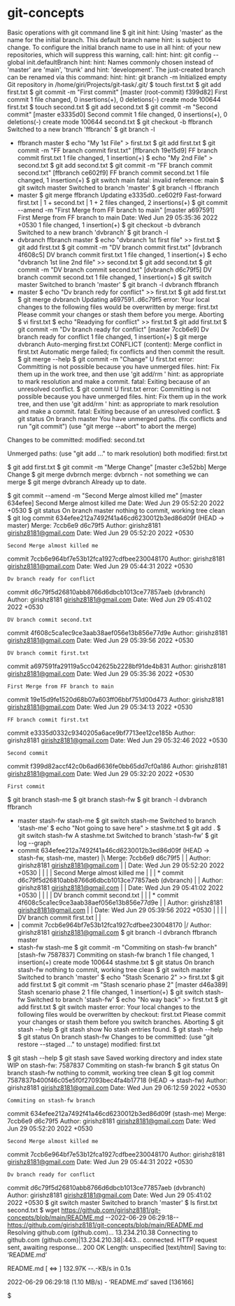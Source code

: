 # git-concepts
Basic operations with git command line
$ git init
hint: Using 'master' as the name for the initial branch. This default branch name
hint: is subject to change. To configure the initial branch name to use in all
hint: of your new repositories, which will suppress this warning, call:
hint: 
hint: 	git config --global init.defaultBranch <name>
hint: 
hint: Names commonly chosen instead of 'master' are 'main', 'trunk' and
hint: 'development'. The just-created branch can be renamed via this command:
hint: 
hint: 	git branch -m <name>
Initialized empty Git repository in /home/giri/Projects/git-task/.git/
$ touch first.txt
$ git add first.txt 
$ git commit -m "First commit"
[master (root-commit) f399d82] First commit
 1 file changed, 0 insertions(+), 0 deletions(-)
 create mode 100644 first.txt
$ touch second.txt
$ git add second.txt 
$ git commit -m "Second commit"
[master e3335d0] Second commit
 1 file changed, 0 insertions(+), 0 deletions(-)
 create mode 100644 second.txt
$ git checkout -b ffbranch
Switched to a new branch 'ffbranch'
$ git branch -l
* ffbranch
  master
$ echo "My 1st File" > first.txt 
$ git add first.txt 
$ git commit -m "FF branch commit first.txt"
[ffbranch 19e15d9] FF branch commit first.txt
 1 file changed, 1 insertion(+)
$ echo "My 2nd File" > second.txt 
$ git add second.txt 
$ git commit -m "FF branch commit second.txt"
[ffbranch ce602f9] FF branch commit second.txt
 1 file changed, 1 insertion(+)
$ git switch main
fatal: invalid reference: main
$ git switch master
Switched to branch 'master'
$ git branch -l
  ffbranch
* master
$ git merge ffbranch
Updating e3335d0..ce602f9
Fast-forward
 first.txt  | 1 +
 second.txt | 1 +
 2 files changed, 2 insertions(+)
$ git commit --amend -m "First Merge from FF branch to main"
[master a697591] First Merge from FF branch to main
 Date: Wed Jun 29 05:35:36 2022 +0530
 1 file changed, 1 insertion(+)
$ git checkout -b dvbranch
Switched to a new branch 'dvbranch'
$ git branch -l
* dvbranch
  ffbranch
  master
$ echo "dvbranch 1st first file" >> first.txt
$ git add first.txt 
$ git commit -m "DV branch commit first.txt"
[dvbranch 4f608c5] DV branch commit first.txt
 1 file changed, 1 insertion(+)
$ echo "dvbranch 1st line 2nd file" >> second.txt 
$ git add second.txt 
$ git commit -m "DV branch commit second.txt"
[dvbranch d6c79f5] DV branch commit second.txt
 1 file changed, 1 insertion(+)
$ git switch master
Switched to branch 'master'
$ git branch -l
  dvbranch
  ffbranch
* master
$ echo "Dv branch redy for conflict" >> first.txt
$ git add first.txt 
$ git merge dvbranch
Updating a697591..d6c79f5
error: Your local changes to the following files would be overwritten by merge:
	first.txt
Please commit your changes or stash them before you merge.
Aborting
$ vi first.txt 
$ echo "Readying for conflict" >> first.txt 
$ git add first.txt 
$ git commit -m "Dv branch ready for conflict"
[master 7ccb6e9] Dv branch ready for conflict
 1 file changed, 1 insertion(+)
$ git merge dvbranch
Auto-merging first.txt
CONFLICT (content): Merge conflict in first.txt
Automatic merge failed; fix conflicts and then commit the result.
$ git merge --help
$ git commit -m "Change"
U	first.txt
error: Committing is not possible because you have unmerged files.
hint: Fix them up in the work tree, and then use 'git add/rm <file>'
hint: as appropriate to mark resolution and make a commit.
fatal: Exiting because of an unresolved conflict.
$ git commit
U	first.txt
error: Committing is not possible because you have unmerged files.
hint: Fix them up in the work tree, and then use 'git add/rm <file>'
hint: as appropriate to mark resolution and make a commit.
fatal: Exiting because of an unresolved conflict.
$ git status
On branch master
You have unmerged paths.
  (fix conflicts and run "git commit")
  (use "git merge --abort" to abort the merge)

Changes to be committed:
	modified:   second.txt

Unmerged paths:
  (use "git add <file>..." to mark resolution)
	both modified:   first.txt

$ git add first.txt 
$ git commit -m "Merge Change"
[master c3e52bb] Merge Change
$ git merge dvbrnch
merge: dvbrnch - not something we can merge
$ git merge dvbranch
Already up to date.

$ git commit --amend -m "Second Merge almost killed me"
[master 634efee] Second Merge almost killed me
 Date: Wed Jun 29 05:52:20 2022 +0530
$ git status
On branch master
nothing to commit, working tree clean
$ git log
commit 634efee212a7492f41a46cd6230012b3ed86d09f (HEAD -> master)
Merge: 7ccb6e9 d6c79f5
Author: girishz8181 <girishz8181@gmail.com>
Date:   Wed Jun 29 05:52:20 2022 +0530

    Second Merge almost killed me

commit 7ccb6e964bf7e53b12fca1927cdfbee230048170
Author: girishz8181 <girishz8181@gmail.com>
Date:   Wed Jun 29 05:44:31 2022 +0530

    Dv branch ready for conflict

commit d6c79f5d26810abb8766d6dbcb1013ce77857aeb (dvbranch)
Author: girishz8181 <girishz8181@gmail.com>
Date:   Wed Jun 29 05:41:02 2022 +0530

    DV branch commit second.txt

commit 4f608c5ca1ec9ce3aab38aef056e13b856e77d9e
Author: girishz8181 <girishz8181@gmail.com>
Date:   Wed Jun 29 05:39:56 2022 +0530

    DV branch commit first.txt

commit a697591fa29119a5cc042625b2228bf91de4b831
Author: girishz8181 <girishz8181@gmail.com>
Date:   Wed Jun 29 05:35:36 2022 +0530

    First Merge from FF branch to main

commit 19e15d9fe1520d68b07a603ff06bbf751d00d473
Author: girishz8181 <girishz8181@gmail.com>
Date:   Wed Jun 29 05:34:13 2022 +0530

    FF branch commit first.txt

commit e3335d0332c9340205a6ace9bf7713ee12ce185b
Author: girishz8181 <girishz8181@gmail.com>
Date:   Wed Jun 29 05:32:46 2022 +0530

    Second commit

commit f399d82accf42c0b6ad6636fe0bb65dd7cf0a186
Author: girishz8181 <girishz8181@gmail.com>
Date:   Wed Jun 29 05:32:20 2022 +0530

    First commit

$ git branch stash-me
$ git branch stash-fw
$ git branch -l
  dvbranch
  ffbranch
* master
  stash-fw
  stash-me
$ git switch stash-me
Switched to branch 'stash-me'
$ echo "Not going to save here" > stashme.txt
$ git add .
$ git switch stash-fw
A	stashme.txt
Switched to branch 'stash-fw'
$ git log --graph
*   commit 634efee212a7492f41a46cd6230012b3ed86d09f (HEAD -> stash-fw, stash-me, master)
|\  Merge: 7ccb6e9 d6c79f5
| | Author: girishz8181 <girishz8181@gmail.com>
| | Date:   Wed Jun 29 05:52:20 2022 +0530
| | 
| |     Second Merge almost killed me
| | 
| * commit d6c79f5d26810abb8766d6dbcb1013ce77857aeb (dvbranch)
| | Author: girishz8181 <girishz8181@gmail.com>
| | Date:   Wed Jun 29 05:41:02 2022 +0530
| | 
| |     DV branch commit second.txt
| | 
| * commit 4f608c5ca1ec9ce3aab38aef056e13b856e77d9e
| | Author: girishz8181 <girishz8181@gmail.com>
| | Date:   Wed Jun 29 05:39:56 2022 +0530
| | 
| |     DV branch commit first.txt
| | 
* | commit 7ccb6e964bf7e53b12fca1927cdfbee230048170
|/  Author: girishz8181 <girishz8181@gmail.com>
$ git branch -l
  dvbranch
  ffbranch
  master
* stash-fw
  stash-me
$ git commit -m "Commiting on stash-fw branch"
[stash-fw 7587837] Commiting on stash-fw branch
 1 file changed, 1 insertion(+)
 create mode 100644 stashme.txt
$ git status
On branch stash-fw
nothing to commit, working tree clean
$ git switch master
Switched to branch 'master'
$ echo "Stash Scenario 2" >> first.txt 
$ git add first.txt 
$ git commit -m "Stash scenario phase 2"
[master d46a389] Stash scenario phase 2
 1 file changed, 1 insertion(+)
$ git switch stash-fw
Switched to branch 'stash-fw'
$ echo "No way back" >> first.txt 
$ git add first.txt 
$ git switch master
error: Your local changes to the following files would be overwritten by checkout:
	first.txt
Please commit your changes or stash them before you switch branches.
Aborting
$ git stash --help
$ git stash show
No stash entries found.
$ git stash --help
$ git status
On branch stash-fw
Changes to be committed:
  (use "git restore --staged <file>..." to unstage)
	modified:   first.txt

$ git stash --help
$ git stash save
Saved working directory and index state WIP on stash-fw: 7587837 Commiting on stash-fw branch
$ git status
On branch stash-fw
nothing to commit, working tree clean
$ git log
commit 7587837b400f46c05e5f0f27093bec4fa4b17718 (HEAD -> stash-fw)
Author: girishz8181 <girishz8181@gmail.com>
Date:   Wed Jun 29 06:12:59 2022 +0530

    Commiting on stash-fw branch

commit 634efee212a7492f41a46cd6230012b3ed86d09f (stash-me)
Merge: 7ccb6e9 d6c79f5
Author: girishz8181 <girishz8181@gmail.com>
Date:   Wed Jun 29 05:52:20 2022 +0530

    Second Merge almost killed me

commit 7ccb6e964bf7e53b12fca1927cdfbee230048170
Author: girishz8181 <girishz8181@gmail.com>
Date:   Wed Jun 29 05:44:31 2022 +0530

    Dv branch ready for conflict

commit d6c79f5d26810abb8766d6dbcb1013ce77857aeb (dvbranch)
Author: girishz8181 <girishz8181@gmail.com>
Date:   Wed Jun 29 05:41:02 2022 +0530
$ git switch master
Switched to branch 'master'
$ ls
first.txt  second.txt
$ wget https://github.com/girishz8181/git-concepts/blob/main/README.md
--2022-06-29 06:29:18--  https://github.com/girishz8181/git-concepts/blob/main/README.md
Resolving github.com (github.com)... 13.234.210.38
Connecting to github.com (github.com)|13.234.210.38|:443... connected.
HTTP request sent, awaiting response... 200 OK
Length: unspecified [text/html]
Saving to: ‘README.md’

README.md               [ <=>               ] 132.97K  --.-KB/s    in 0.1s    

2022-06-29 06:29:18 (1.10 MB/s) - ‘README.md’ saved [136166]

$
